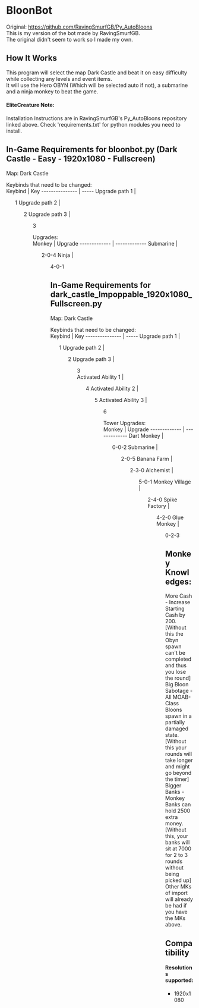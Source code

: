 # BloonBot
Original: https://github.com/RavingSmurfGB/Py_AutoBloons  
This is my version of the bot made by RavingSmurfGB.  
The original didn't seem to work so I made my own.  

## How It Works
This program will select the map Dark Castle and beat it on easy difficulty while collecting any levels and event items.  
It will use the Hero OBYN (Which will be selected auto if not), a submarine and a ninja monkey to beat the game. 

#### EliteCreature Note:
Installation Instructions are in RavingSmurfGB's Py_AutoBloons repository linked above.
Check 'requirements.txt' for python modules you need to install.



## In-Game Requirements for bloonbot.py (Dark Castle - Easy - 1920x1080 - Fullscreen)
Map: Dark Castle  

Keybinds that need to be changed:  
Keybind         | Key
--------------- | -----
Upgrade path 1	| <ul>1 
Upgrade path 2	|	<ul>2 
Upgrade path 3	|	<ul>3  

Upgrades:  
Monkey        | Upgrade
------------- | -------------
Submarine     | <ul>2-0-4
Ninja         | <ul>4-0-1



## In-Game Requirements for dark_castle_Impoppable_1920x1080_Fullscreen.py
Map: Dark Castle  

Keybinds that need to be changed:  
Keybind             | Key
---------------     | -----
Upgrade path 1		| <ul>1 
Upgrade path 2		|	<ul>2 
Upgrade path 3		|	<ul>3  
Activated Ability 1	| <ul>4 
Activated Ability 2	|	<ul>5 
Activated Ability 3	|	<ul>6  

Tower Upgrades:  
Monkey				| Upgrade
-------------		| -------------
Dart Monkey			| <ul>0-0-2
Submarine			| <ul>2-0-5
Banana Farm         | <ul>2-3-0
Alchemist			| <ul>5-0-1
Monkey Village		| <ul>2-4-0
Spike Factory		| <ul>4-2-0
Glue Monkey         | <ul>0-2-3

Monkey Knowledges:
----------------
More Cash          - Increase Starting Cash by 200. [Without this the Obyn spawn can't be completed and thus you lose the round]
Big Bloon Sabotage - All MOAB-Class Bloons spawn in a partially damaged state. [Without this your rounds will take longer and might go beyond the timer]
Bigger Banks       - Monkey Banks can hold 2500 extra money. [Without this, your banks will sit at 7000 for 2 to 3 rounds without being picked up]
Other MKs of import will already be had if you have the MKs above.

## Compatibility
#### Resolutions supported:  
* 1920x1080  
